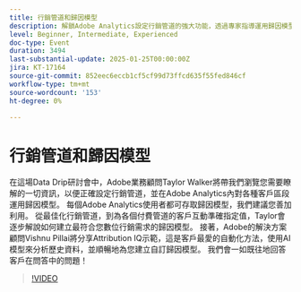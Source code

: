 ```yaml
---
title: 行銷管道和歸因模型
description: 解鎖Adobe Analytics設定行銷管道的強大功能，透過專家指導運用歸因模型
level: Beginner, Intermediate, Experienced
doc-type: Event
duration: 3494
last-substantial-update: 2025-01-25T00:00:00Z
jira: KT-17164
source-git-commit: 852eec6eccb1cf5cf99d73ffcd635f55fed846cf
workflow-type: tm+mt
source-wordcount: '153'
ht-degree: 0%

---
```



# 行銷管道和歸因模型

在這場Data Drip研討會中，Adobe業務顧問Taylor Walker將帶我們瀏覽您需要瞭解的一切資訊，以便正確設定行銷管道，並在Adobe Analytics內對各種客戶區段運用歸因模型。 每個Adobe Analytics使用者都可存取歸因模型，我們建議您善加利用。 從最佳化行銷管道，到為各個付費管道的客戶互動準確指定值，Taylor會逐步解說如何建立最符合您數位行銷需求的歸因模型。 接著，Adobe的解決方案顧問Vishnu Pillai將分享Attribution IQ示範，這是客戶最愛的自動化方法，使用AI模型來分析歷史資料，並順暢地為您建立自訂歸因模型。 我們會一如既往地回答客戶在問答中的問題！

>[!VIDEO](https://video.tv.adobe.com/v/3443020/?learn=on&enablevpops)

